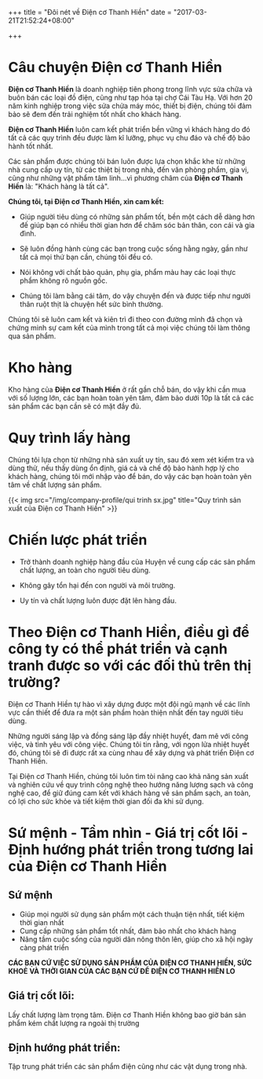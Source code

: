 +++
title = "Đôi nét về Điện cơ Thanh Hiền"
date = "2017-03-21T21:52:24+08:00"

+++
 
# Câu chuyện Điện cơ Thanh Hiền 

**Điện cơ Thanh Hiền** là doanh nghiệp tiên phong trong lĩnh vực sửa chữa và buôn bán các loại đồ điện, cũng như tạp hóa tại chợ Cái Tàu Hạ. Với hơn 20 năm kinh nghiệp trong việc sửa chửa máy móc, thiết bị điện, chúng tôi đảm bảo sẽ đem đến trải nghiệm tốt nhất cho khách hàng.
 
**Điện cơ Thanh Hiền** luôn cam kết phát triển bền vững vì khách hàng do đó tất cả các quy trình đều được làm kĩ lưỡng, phục vụ chu đáo và chế độ bảo hành tốt nhất.
  
Các sản phẩm được chúng tôi bán luôn được lựa chọn khắc khe từ những nhà cung cấp uy tín, từ các thiệt bị trong nhà, đến văn phòng phẩm, gia vị, cũng như những vật phẩm tâm linh...vì phương châm của **Điện cơ Thanh Hiền** là: "Khách hàng là tất cả". 
 
**Chúng tôi, tại Điện cơ Thanh Hiền, xin cam kết:**  

* Giúp người tiêu dùng có những sản phẩm tốt, bền một cách dễ dàng hơn đế giúp bạn có nhiều thời gian hơn để chăm sóc bản thân, con cái và gia đình.  

* Sẽ luôn đồng hành cùng các bạn trong cuộc sống hằng ngày, gần như tất cả mọi thứ bạn cần, chúng tôi đều có.

* Nói không với chất bảo quản, phụ gia, phẩm màu hay các loại thực phẩm không rõ nguồn gốc.  

* Chúng tôi làm bằng cái tâm, do vậy chuyện đến và được tiếp như người thân ruột thịt là chuyện hết sức bình thường.

Chúng tôi sẽ luôn cam kết và kiên trì đi theo con đường mình đã chọn và chứng minh sự cam kết của mình trong tất cả mọi việc chúng tôi làm thông qua sản phẩm. 
 
# Kho hàng

Kho hàng của **Điện cơ Thanh Hiền** ở rất gần chỗ bán, do vậy khi cần mua với số lượng lớn, các bạn hoàn toàn yên tâm, đảm bảo dưới 10p là tất cả các sản phẩm các bạn cần sẽ có mặt đầy đủ.

# Quy trình lấy hàng

Chúng tôi lựa chọn từ những nhà sản xuất uy tín, sau đó xem xét kiểm tra và dùng thử, nếu thấy dùng ổn định, giá cả và chế độ bảo hành hợp lý cho khách hàng, chúng tôi mới nhập vào để bán, do vậy các bạn hoàn toàn yên tâm về chất lượng sản phẩm.
 
{{< img src="/img/company-profile/qui trinh sx.jpg" title="Quy trình sản xuất của Điện cơ Thanh Hiền" >}}
 
# Chiến lược phát triển 

* Trở thành doanh nghiệp hàng đầu của Huyện về cung cấp các sản phẩm chất lượng, an toàn cho người tiêu dùng. 

* Không gây tổn hại đến con người và môi trường.

* Uy tín và chất lượng luôn được đặt lên hàng đầu.

<!-- # Tại sao chúng tôi thành lập Điện cơ Thanh Hiền?  
Điện cơ Thanh Hiền sinh ra để giải quyết các bài toán mà một khởi nghiệp với 1, 2 cá nhân đơn lẻ không thể làm được: 
 
* Từng cá nhân chỉ có 1 điểm mạnh ở 1 lĩnh vực nào đó, khi kết hợp lại với nhau chúng ta sẽ mạnh hơn,  

* Tất cả thành viên Điện cơ Thanh Hiền đều yêu công việc, m

* Và vì một niềm khao khát chung là đưa sản phẩm của chúng ta được sánh vai với nông sản các nước trong khu vực nói riêng và trên thế giới nói chung  

* Vì chúng tôi đang sản xuất ra những sản phẩm mà xã hội cần.  
 -->
# Theo Điện cơ Thanh Hiền, điều gì để công ty có thể phát triển và cạnh tranh được so với các đối thủ trên thị trường?  

Điện cơ Thanh Hiền tự hào vì xây dựng được một đội ngũ mạnh về các lĩnh vực cần thiết để đưa ra một sản phẩm hoàn thiện nhất đến tay người tiêu dùng.

Những người sáng lập và đồng sáng lập đầy nhiệt huyết, đam mê với công việc, và tình yêu với công việc. Chúng tôi tin rằng, với ngọn lửa nhiệt huyết đó, chúng tôi sẽ đi được rất xa cùng nhau để xây dựng và phát triển Điện cơ Thanh Hiền.  

Tại Điện cơ Thanh Hiền, chúng tôi luôn tìm tòi nâng cao khả năng sản xuất và nghiên cứu về quy trình công nghệ theo hướng năng lượng sạch và công nghệ cao, để giữ đúng cam kết với khách hàng về sản phẩm sạch, an toàn, có lợi cho sức khỏe và tiết kiệm thời gian đối đa khi sử dụng.  

# Sứ mệnh - Tầm nhìn - Giá trị cốt lõi - Định hướng phát triển trong tương lai của Điện cơ Thanh Hiền  

## Sứ mệnh  
* Giúp mọi người sử dụng sản phẩm một cách thuận tiện nhất, tiết kiệm thời gian nhất 
* Cung cấp những sản phẩm tốt nhất, đảm bảo nhất cho khách hàng
* Nâng tầm cuộc sống của người dân nông thôn lên, giúp cho xã hội ngày càng phát triển

**CÁC BẠN CỨ VIỆC SỬ DỤNG SẢN PHẨM CỦA ĐIỆN CƠ THANH HIỀN, SỨC KHOẺ VÀ THỜI GIAN CỦA CÁC BẠN CỨ ĐỂ ĐIỆN CƠ THANH HIỀN LO**  

## Giá trị cốt lõi: 
Lấy chất lượng làm trọng tâm. Điện cơ Thanh Hiền không bao giờ bán sản phẩm kém chất lượng ra ngoài thị trường

## Định hướng phát triển: 
Tập trung phát triển các sản phẩm điện cũng như các vật dụng trong nhà.
 